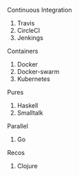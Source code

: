 

Continuous Integration
1. Travis
1. CircleCI
1. Jenkings


Containers
1. Docker
1. Docker-swarm
1. Kubernetes


Pures
1. Haskell
1. Smalltalk


Parallel
1. Go


Recos
1. Clojure



